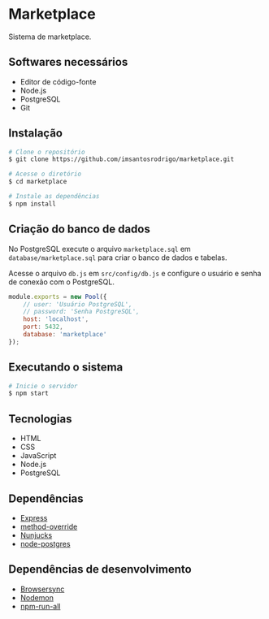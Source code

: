 # Marketplace
Sistema de marketplace.

## Softwares necessários

* Editor de código-fonte
* Node.js
* PostgreSQL
* Git

## Instalação

```bash
# Clone o repositório
$ git clone https://github.com/imsantosrodrigo/marketplace.git

# Acesse o diretório
$ cd marketplace

# Instale as dependências
$ npm install
```

## Criação do banco de dados
No PostgreSQL execute o arquivo `marketplace.sql` em `database/marketplace.sql` para criar o banco de dados e tabelas.

Acesse o arquivo `db.js` em `src/config/db.js` e configure o usuário e senha de conexão com o PostgreSQL.

```js
module.exports = new Pool({
    // user: 'Usuário PostgreSQL',
    // password: 'Senha PostgreSQL',    
    host: 'localhost',
    port: 5432,
    database: 'marketplace'
});
```

## Executando o sistema

```bash
# Inicie o servidor
$ npm start
```

## Tecnologias

* HTML
* CSS
* JavaScript
* Node.js
* PostgreSQL

## Dependências

* [Express](https://github.com/expressjs/express)
* [method-override](https://github.com/expressjs/method-override)
* [Nunjucks](https://github.com/mozilla/nunjucks)
* [node-postgres](https://github.com/brianc/node-postgres)

## Dependências de desenvolvimento

* [Browsersync](https://github.com/BrowserSync/browser-sync)
* [Nodemon](https://github.com/remy/nodemon)
* [npm-run-all](https://github.com/mysticatea/npm-run-all)
